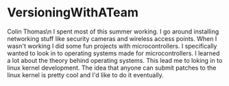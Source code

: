 # VersioningWithATeam


Colin Thomas\n
  I spent most of this summer working. I go around installing networking stuff like security cameras and wireless access points. When I wasn't working I did some fun projects with microcontrollers. I specifically wanted to look in to operating systems made for microcontrollers. I learned a lot about the theory behind operating systems. This lead me to loking in to linux kernel development. The idea that anyone can submit patches to the linux kernel is pretty cool and I'd like to do it eventually. 
